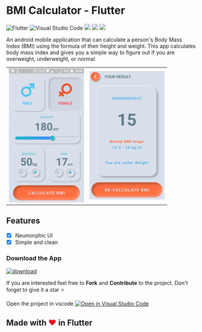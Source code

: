 

#  BMI Calculator - Flutter 


![Flutter](https://img.shields.io/badge/Flutter-%2302569B.svg?style=for-the-badge&logo=Flutter&logoColor=white)
![Visual Studio Code](https://img.shields.io/badge/Visual%20Studio%20Code-0078d7.svg?style=for-the-badge&logo=visual-studio-code&logoColor=white)
![](https://img.shields.io/badge/Flutter_Version-2.5.3-9558B2.svg?style=for-the-badge&logo=Flutter)
![](https://img.shields.io/badge/Dart_Version-2.14.4-Blue.svg?style=for-the-badge&logo=Dart)
![](https://img.shields.io/badge/Status-stable-blue.svg?style=for-the-badge)

An android mobile application that can calculate a person's Body Mass Index (BMI) using the formula of their height and weight. This app calculates body mass index and gives you a simple way to figure out if you are overweight, underweight, or normal.

||   |
|--|--|
|<img width =200 src="https://github.com/imsudip/bmiCalculator/raw/master/images/bmi1.png"> | <img width =200 src="https://github.com/imsudip/bmiCalculator/blob/master/images/bmi2.png?raw=true"> |

## Features
 - [x] Neumorphic UI
 - [x] Simple and clean

### Download the App
<a href="https://github.com/imsudip/bmiCalculator/raw/master/BMI%20Calculator_1.0.0.apk" title="Download now"><img src="https://i.ibb.co/kHy4pMz/download.png" alt="download" border="0"></a>

If you are interested feel free to **Fork** and **Contribute** to the project.
Don't forget to give it a star ⭐

Open the project in vscode
[![Open in Visual Studio Code](https://open.vscode.dev/badges/open-in-vscode.svg)](https://open.vscode.dev/imsudip/bmiCalculator)


## Made with <span style="color: #E81224;">&hearts;</span> in Flutter
